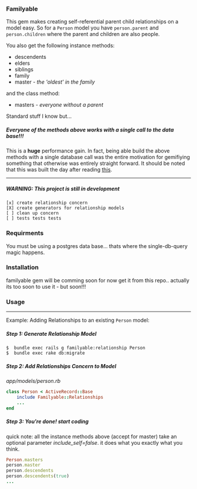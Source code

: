 ### Familyable

This gem makes creating self-referential parent child relationships on a model easy. So for a `Person` model you have `person.parent` and `person.children` where the parent and children are also people.

You also get the following instance methods:

* descendents
* elders
* siblings
* family    
* master  *- the 'oldest' in the family*

and the class method:

* masters *- everyone without a parent*

Standard stuff I know but...
##### Everyone of the methods above works with a single call to the data base!!!

This is a **huge** performance gain.  In fact, being able build the above methods with a single database call was the entire motivation for gemifiying something that otherwise was entirely straight forward.  It should be noted that this was built the day after reading [this](http://hashrocket.com/blog/posts/recursive-sql-in-activerecord).

-----------------------------------------------------------

##### WARNING: This project is still in development
    [x] create relationship concern
    [X] create generators for relationship models
    [ ] clean up concern
    [ ] tests tests tests

### Requirments

You must be using a postgres data base... thats where the single-db-query magic happens.

### Installation

familyable gem will be comming soon for now get it from this repo.. actually its too soon to use it - but soon!!!

### Usage

-----------------------------------------------------------

Example: Adding Relationships to an existing `Person` model:

##### Step 1: Generate Relationship Model

```
$  bundle exec rails g familyable:relationship Person
$  bundle exec rake db:migrate
```


##### Step 2: Add Relationships Concern to Model

_app/models/person.rb_
```ruby
class Person < ActiveRecord::Base
    include Familyable::Relationships
    ...
end
```

##### Step 3: You're done! start coding

quick note: all the instance methods above (accept for master) take an optional parameter *include\_self=false*.  it does what you exactly what you think.

```ruby
Person.masters
person.master
person.descendents
person.descendents(true)
...
```